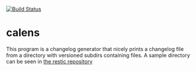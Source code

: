 [![Build Status](https://travis-ci.org/restic/calens.svg?branch=master)](https://travis-ci.org/restic/calens)

# calens

This program is a changelog generator that nicely prints a changelog file from
a directory with versioned subdirs containing files. A sample directory can be
seen in [the restic repository](https://github.com/restic/restic/tree/master/changelog)
